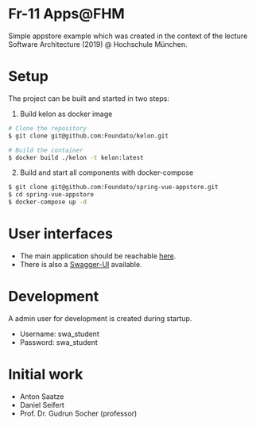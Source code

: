 # Fr-11 Apps@FHM

Simple appstore example which was created in the context of the lecture Software Architecture (2019) @ Hochschule München.

# Setup
The project can be built and started in two steps:

1. Build kelon as docker image
```bash
# Clone the repository
$ git clone git@github.com:Foundato/kelon.git

# Build the container
$ docker build ./kelon -t kelon:latest
```

2. Build and start all components with docker-compose
```bash
$ git clone git@github.com:Foundato/spring-vue-appstore.git
$ cd spring-vue-appstore
$ docker-compose up -d
```

# User interfaces
* The main application should be reachable [here](http://localhost:8080).
* There is also a [Swagger-UI](http://localhost:8080/swagger-ui.html) available.

# Development
A admin user for development is created during startup.
* Username: swa_student
* Password: swa_student

# Initial work
* Anton Saatze
* Daniel Seifert
* Prof. Dr. Gudrun Socher (professor)
